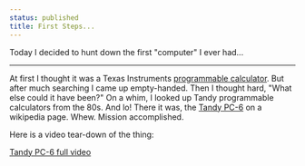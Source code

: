 ```yaml
---
status: published
title: First Steps...
---
```


Today I decided to hunt down the first "computer" I ever had...

---

At first I thought it was a Texas Instruments [programmable calculator](https://en.wikipedia.org/wiki/Programmable_calculator).  But after much searching I came up empty-handed.  Then I thought hard, "What else could it have been?"  On a whim, I looked up Tandy programmable calculators from the 80s.  And lo!  There it was, the [Tandy PC-6](https://en.wikipedia.org/wiki/Tandy_Pocket_Computer) on a wikipedia page.  Whew.  Mission accomplished.

Here is a video tear-down of the thing:

[Tandy PC-6 full video](https://youtu.be/604JEbKgGLs?t=64)
